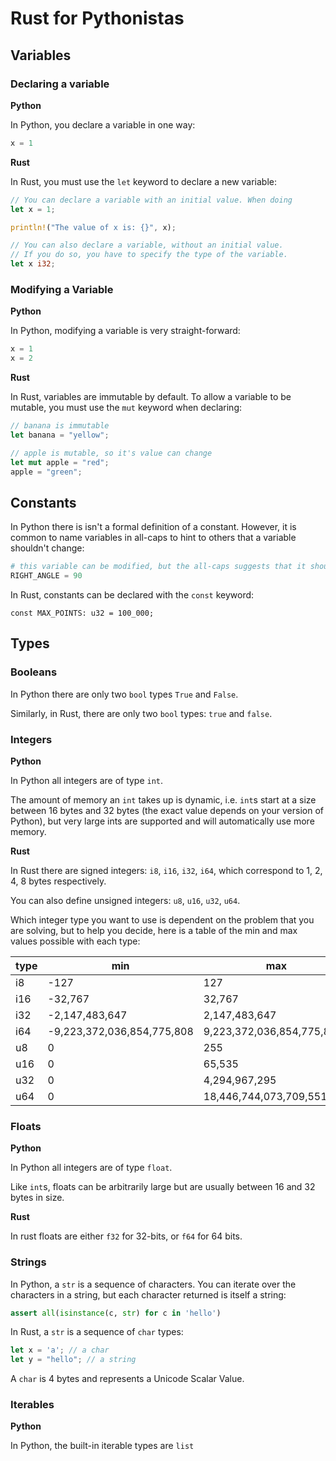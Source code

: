 # Rust for Pythonistas

## Variables

### Declaring a variable

**Python**

In Python, you declare a variable in one way:

```python
x = 1
```

**Rust**

In Rust, you must use the `let` keyword to declare a new variable:

```rust
// You can declare a variable with an initial value. When doing
let x = 1;

println!("The value of x is: {}", x);

// You can also declare a variable, without an initial value.
// If you do so, you have to specify the type of the variable.
let x i32;
```

### Modifying a Variable

**Python**

In Python, modifying a variable is very straight-forward:

```python
x = 1
x = 2
```

**Rust**

In Rust, variables are immutable by default. To allow a variable to be mutable, you must use the `mut` keyword when declaring:

```rust
// banana is immutable
let banana = "yellow";

// apple is mutable, so it's value can change
let mut apple = "red";
apple = "green";
```

## Constants

In Python there is isn't a formal definition of a constant. However, it is common to name variables in all-caps to hint to others that a variable shouldn't change:

```python
# this variable can be modified, but the all-caps suggests that it should be treated as a constant
RIGHT_ANGLE = 90
```

In Rust, constants can be declared with the `const` keyword:

```
const MAX_POINTS: u32 = 100_000;
```

## Types

### Booleans

In Python there are only two `bool` types `True` and `False`.

Similarly, in Rust, there are only two `bool` types: `true` and `false`.

### Integers

**Python**

In Python all integers are of type `int`.

The amount of memory an `int` takes up is dynamic, i.e. `int`s start at a size between 16 bytes and 32 bytes (the exact value depends on your version of Python), but very large ints are supported and will automatically use more memory.

**Rust**

In Rust there are signed integers: `i8`, `i16`, `i32`, `i64`, which correspond to 1, 2, 4, 8 bytes respectively.

You can also define unsigned integers: `u8`, `u16`, `u32`, `u64`.

Which integer type you want to use is dependent on the problem that you are solving, but to help you decide, here is a table of the min and max values possible with each type:

| **type** | min                        | max                        |
|----------|----------------------------|----------------------------|
| i8       | -127                       | 127                        |
| i16      | -32,767                    | 32,767                     |
| i32      | -2,147,483,647             | 2,147,483,647              |
| i64      | -9,223,372,036,854,775,808 | 9,223,372,036,854,775,807  |
| u8       | 0                          | 255                        |
| u16      | 0                          | 65,535                     |
| u32      | 0                          | 4,294,967,295              |
| u64      | 0                          | 18,446,744,073,709,551,615 |

### Floats

**Python**

In Python all integers are of type `float`.

Like `int`s, floats can be arbitrarily large but are usually between 16 and 32 bytes in size.

**Rust**

In rust floats are either `f32` for 32-bits, or `f64` for 64 bits.

### Strings

In Python, a `str` is a sequence of characters. You can iterate over the characters in a string, but each character returned is itself a string:

```python
assert all(isinstance(c, str) for c in 'hello')
```

In Rust, a `str` is a sequence of `char` types:

```rust
let x = 'a'; // a char
let y = "hello"; // a string
```

A `char` is 4 bytes and represents a Unicode Scalar Value.

### Iterables

**Python**

In Python, the built-in iterable types are `list`

